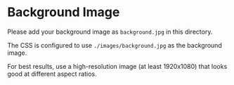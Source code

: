 # Background Image

Please add your background image as `background.jpg` in this directory.

The CSS is configured to use `./images/background.jpg` as the background image.

For best results, use a high-resolution image (at least 1920x1080) that looks good at different aspect ratios.